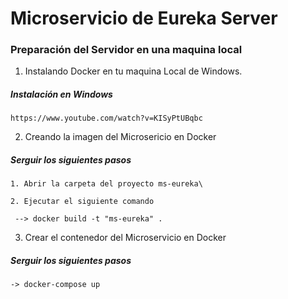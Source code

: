 # Microservicio de Eureka Server

### Preparación del Servidor en una maquina local

1. Instalando Docker en tu maquina Local de Windows.
##### Instalación en Windows
    https://www.youtube.com/watch?v=KISyPtUBqbc

2. Creando la imagen del Microsericio en Docker
##### Serguir los siguientes pasos
    1. Abrir la carpeta del proyecto ms-eureka\
    
    2. Ejecutar el siguiente comando

     --> docker build -t "ms-eureka" .

3. Crear el contenedor del Microservicio en Docker
##### Serguir los siguientes pasos
    -> docker-compose up

